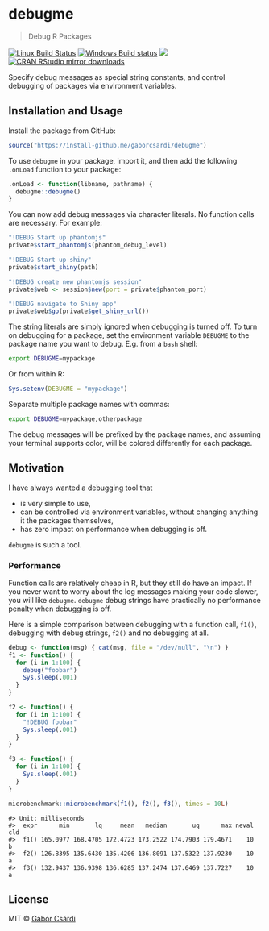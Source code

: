 


# debugme

> Debug R Packages

[![Linux Build Status](https://travis-ci.org/gaborcsardi/debugme.svg?branch=master)](https://travis-ci.org/gaborcsardi/debugme)
[![Windows Build status](https://ci.appveyor.com/api/projects/status/github/gaborcsardi/debugme?svg=true)](https://ci.appveyor.com/project/gaborcsardi/debugme)
[![](http://www.r-pkg.org/badges/version/debugme)](http://www.r-pkg.org/pkg/debugme)
[![CRAN RStudio mirror downloads](http://cranlogs.r-pkg.org/badges/debugme)](http://www.r-pkg.org/pkg/debugme)


Specify debug messages as special string constants, and control debugging of
packages via environment variables.

## Installation and Usage

Install the package from GitHub:


```r
source("https://install-github.me/gaborcsardi/debugme")
```

To use `debugme` in your package, import it, and then add the following
`.onLoad` function to your package:
```r
.onLoad <- function(libname, pathname) {
  debugme::debugme()
}
```

You can now add debug messages via character literals. No function calls
are necessary. For example:
```r
"!DEBUG Start up phantomjs"
private$start_phantomjs(phantom_debug_level)

"!DEBUG Start up shiny"
private$start_shiny(path)

"!DEBUG create new phantomjs session"
private$web <- session$new(port = private$phantom_port)

"!DEBUG navigate to Shiny app"
private$web$go(private$get_shiny_url())
```

The string literals are simply ignored when debugging is turned off. To
turn on debugging for a package, set the environment variable `DEBUGME` to
the package name you want to debug. E.g. from a `bash` shell:

```sh
export DEBUGME=mypackage
```

Or from within R:

```r
Sys.setenv(DEBUGME = "mypackage")
```

Separate multiple package names with commas:

```sh
export DEBUGME=mypackage,otherpackage
```

The debug messages will be prefixed by the package names, and assuming your
terminal supports color, will be colored differently for each package.

## Motivation

I have always wanted a debugging tool that
* is very simple to use,
* can be controlled via environment variables, without changing anything
  it the packages themselves,
* has zero impact on performance when debugging is off.

`debugme` is such a tool.

### Performance

Function calls are relatively cheap in R, but they still do have an impact.
If you never want to worry about the log messages making your code slower,
you will like `debugme`. `debugme` debug strings have practically no
performance penalty when debugging is off.

Here is a simple comparison between debugging with a function call, `f1()`,
debugging with debug strings, `f2()` and no debugging at all.


```r
debug <- function(msg) { cat(msg, file = "/dev/null", "\n") }
f1 <- function() {
  for (i in 1:100) {
    debug("foobar")
    Sys.sleep(.001)
  }
}
```


```r
f2 <- function() {
  for (i in 1:100) {
    "!DEBUG foobar"
    Sys.sleep(.001)
  }
}
```


```r
f3 <- function() {
  for (i in 1:100) {
    Sys.sleep(.001)
  }
}
```


```r
microbenchmark::microbenchmark(f1(), f2(), f3(), times = 10L)
```

```
#> Unit: milliseconds
#>  expr      min       lq     mean   median       uq      max neval cld
#>  f1() 165.0977 168.4705 172.4723 173.2522 174.7903 179.4671    10   b
#>  f2() 126.8395 135.6430 135.4206 136.8091 137.5322 137.9230    10  a 
#>  f3() 132.9437 136.9398 136.6285 137.2474 137.6469 137.7227    10  a
```

## License

MIT © [Gábor Csárdi](https://github.com/gaborcsardi)
